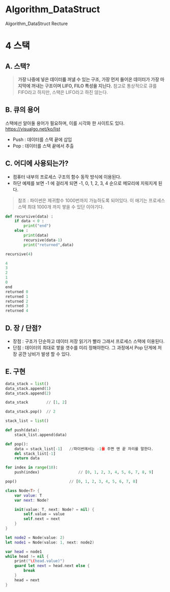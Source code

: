 # Algorithm_DataStruct
Algorithm_DataStruct Recture

4 스택
===========

## A. 스택?

> **가장 나중에 넣은 데이터를 꺼낼 수 있는 구조, 가장 먼저 들어온 데이터가 가장 마지막에 꺼내는 구조이며 LIFO, FILO 특성을 지닌다.**
> 참고로 통상적으로 큐를 FIFO라고 하지만, 스택은 LIFO라고 하진 않는다.

## B. 큐의 용어

스택에선 알아둘 용어가 필요하며, 이를 시각화 한 사이트도 있다. <https://visualgo.net/ko/list>

* Push : 데이터를 스택 끝에 삽입 
* Pop : 데이터를 스택 끝에서 추출

## C. 어디에 사용되는가?
* 컴퓨터 내부의 프로세스 구조의 함수 동작 방식에 이용된다.
* 하단 예제를 보면 -1 에 걸리게 되면 -1, 0, 1, 2, 3, 4 순으로 메모리에 지워지게 된다.
> 참조 : 파이썬은 제귀함수 1000번까지 가능하도록 되어있다. 이 애기는 프로세스 스택 최대 1000개 까지 쌓을 수 있단 이야기다.

  ```python
  def recursive(data) :
      if data < 0 :
          print("end")
      else :
          print(data)
          recursive(data-1)
          print("returned",data)

  recursive(4)
  ```
  
  ```python
  4
  3
  2
  1
  0
  end
  returned 0
  returned 1
  returned 2
  returned 3
  returned 4
  ```
  
## D. 장 / 단점?
* 장점 : 구조가 단순하고 데이터 저장 읽기가 빨라 그래서 프로세스 스택에 이용된다.
* 단점 : 데이터의 최대로 쌓을 갯수를 미리 정해야한다. 그 과정에서 Pop 단게에 저장 공깐 낭비가 발생 할 수 있다.

## E. 구현

  ```python
  data_stack = list()
  data_stack.append(1)
  data_stack.append(2)

  data_stack        // [1, 2]

  data_stack.pop()  // 2
  ```

  ```python
  stack_list = list()

  def push(data):
      stack_list.append(data)

  def pop():
      data = stack_list[-1]   //파이썬에서는 -1을 주면 맨 끝 자리를 말한다.
      del stack_list[-1]
      return data

  for index in range(10):
      push(index)	              // [0, 1, 2, 3, 4, 5, 6, 7, 8, 9]

  pop()	                      // [0, 1, 2, 3, 4, 5, 6, 7, 8]
  ```

  ```swift
  class Node<T> {
      var value: T
      var next: Node?

      init(value: T, next: Node? = nil) {
          self.value = value
          self.next = next
      }
  }

  let node2 = Node(value: 2)
  let node1 = Node(value: 1, next: node2)

  var head = node1
  while head != nil {
      print("\(head.value)")
      guard let next = head.next else {
          break
      }
      head = next
  }
  ```
